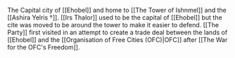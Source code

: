 The Capital city of [[Ehobel]] and home to [[The Tower of Ishnmel]] and the [[Ashira Yelris †]]. [[Irs Thalor]] used to be the capital of [[Ehobel]] but the cite was moved to be around the tower to make it easier to defend. [[The Party]] first visited in an attempt to create a trade deal between the lands of [[Ehobel]] and the [[Organisation of Free Cities (OFC)|OFC]] after [[The War for the OFC's Freedom]].